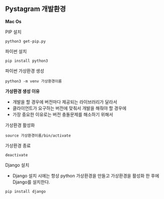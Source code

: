 ## Pystagram 개발환경

**Mac Os**

PIP 설치

```
python3 get-pip.py
```


파이썬 설치 

```
pip install python3
```

파이썬 가상환경 생성

```
python3 -m venv 가상환경이름
```
**가상환경 생성 이유**

- 개발을 할 경우에 버전마다 제공되는 라이브러리가 달라서
- 클라이언트가 요구하는 버전에 맞춰서 개발을 해줘야 할 경우에
- 가장 중요한 이유로는 버전 충돌문제를 해소하기 위해서



가상환경 활성화 

```
source 가상환경이름/bin/activate
```

가상환경 종료

```
deactivate
```

Django 설치

 - Django 설치 시에는 항상 python 가상환경을 만들고 가상환경을 활성화 한 후에 Django를 설치한다. 

```
pip install django
```


